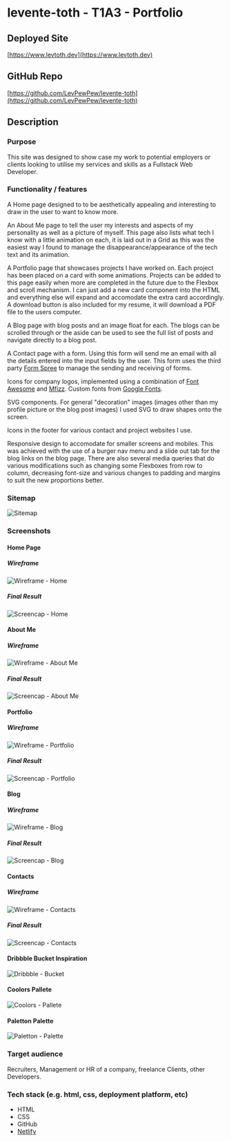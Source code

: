 # levente-toth - T1A3 - Portfolio

## Deployed Site

[https://www.levtoth.dev](https://www.levtoth.dev)

## GitHub Repo

[https://github.com/LevPewPew/levente-toth](https://github.com/LevPewPew/levente-toth)

## Description

### Purpose

This site was designed to show case my work to potential employers or clients looking to utilise my services and skills as a Fullstack Web Developer.

### Functionality / features

A Home page designed to to be aesthetically appealing and interesting to draw in the user to want to know more.

An About Me page to tell the user my interests and aspects of my personality as well as a picture of myself. This page also lists what tech I know with a little animation on each, it is laid out in a Grid as this was the easiest way I found to manage the disappearance/appearance of the tech text and its animation.

A Portfolio page that showcases projects I have worked on. Each project has been placed on a card with some animations. Projects can be added to this page easily when more are completed in the future due to the Flexbox and scroll mechanism. I can just add a new card component into the HTML and everything else will expand and accomodate the extra card accordingly. A download button is also included for my resume, it will download a PDF file to the users computer.

A Blog page with blog posts and an image float for each. The blogs can be scrolled through or the aside can be used to see the full list of posts and navigate directly to a blog post.

A Contact page with a form. Using this form will send me an email with all the details entered into the input fields by the user. This form uses the third party [Form Spree](https://formspree.io/) to manage the sending and receiving of forms.

Icons for company logos, implemented using a combination of [Font Awesome](https://fontawesome.com/) and [Mfizz](http://fizzed.com/oss/font-mfizz). Custom fonts from [Google Fonts](https://fonts.google.com/).

SVG components. For general "decoration" images (images other than my profile picture or the blog post images) I used SVG to draw shapes onto the screen.

Icons in the footer for various contact and project websites I use.

Responsive design to accomodate for smaller screens and mobiles. This was achieved with the use of a burger nav menu and a slide out tab for the blog links on the blog page. There are also several media queries that do various modifications such as changing some Flexboxes from row to column, decreasing font-size and various changes to padding and margins to suit the new proportions better.

### Sitemap

![Sitemap](./docs/site-map.png)

### Screenshots

#### Home Page

##### Wireframe

![Wireframe - Home](./docs/wireframes/home.png)

##### Final Result

![Screencap - Home](./docs/site-screencaps/home-screencap.png)

#### About Me

##### Wireframe

![Wireframe - About Me](./docs/wireframes/about-me.png)

##### Final Result

![Screencap - About Me](./docs/site-screencaps/about-me-screencap.png)

#### Portfolio

##### Wireframe

![Wireframe - Portfolio](./docs/wireframes/portfolio.png)

##### Final Result

![Screencap - Portfolio](./docs/site-screencaps/portfolio-screencap.png)

#### Blog

##### Wireframe

![Wireframe - Blog](./docs/wireframes/blog.png)

##### Final Result

![Screencap - Blog](./docs/site-screencaps/blog-screencap.png)

#### Contacts

##### Wireframe

![Wireframe - Contacts](./docs/wireframes/contact.png)

##### Final Result

![Screencap - Contacts](./docs/site-screencaps/contact-screencap.png)

#### Dribbble Bucket Inspiration
![Dribbble - Bucket](./docs/dribbble-bucket.png)

#### Coolors Pallete
![Coolors - Pallete](./docs/coolors-palette.png)

#### Paletton Palette
![Paletton - Palette](./docs/paletton-palette.png)

### Target audience

Recruiters, Management or HR of a company, freelance Clients, other Developers.

### Tech stack (e.g. html, css, deployment platform, etc)

- HTML
- CSS
- GitHub
- [Netlify](https://app.netlify.com/teams/levpewpew/sites)